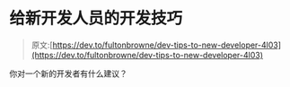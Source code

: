 # 给新开发人员的开发技巧

> 原文:[https://dev.to/fultonbrowne/dev-tips-to-new-developer-4l03](https://dev.to/fultonbrowne/dev-tips-to-new-developer-4l03)

你对一个新的开发者有什么建议？